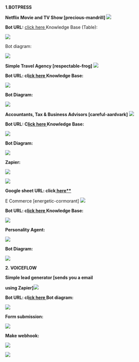 **1.BOTPRESS**  

**Netflix Movie and TV Show [precious-mandrill] ![](Aspose.Words.ac5a0832-23e4-4bec-b127-631b77f2ea74.001.png)**

**Bot URL:** [click here ](https://mediafiles.botpress.cloud/d78c37dd-6920-4051-838f-9fb23158c92c/webchat/bot.html)Knowledge Base (Table): 

![](Aspose.Words.ac5a0832-23e4-4bec-b127-631b77f2ea74.002.jpeg)

Bot diagram: 

![](Aspose.Words.ac5a0832-23e4-4bec-b127-631b77f2ea74.003.jpeg)

**Simple Travel Agency [respectable-frog] ![](Aspose.Words.ac5a0832-23e4-4bec-b127-631b77f2ea74.004.png)**

**Bot URL: cl[ick here ](https://mediafiles.botpress.cloud/9a451f93-5337-40db-b47a-e56641826da2/webchat/bot.html)Knowledge Base:** 

![](Aspose.Words.ac5a0832-23e4-4bec-b127-631b77f2ea74.005.jpeg)

**Bot Diagram:**

![](Aspose.Words.ac5a0832-23e4-4bec-b127-631b77f2ea74.006.jpeg)

**Accountants, Tax & Business Advisors [**careful-aardvark**] ![](Aspose.Words.ac5a0832-23e4-4bec-b127-631b77f2ea74.007.png)**

**Bot URL: C[lick here ](https://mediafiles.botpress.cloud/b0cf21b1-762e-4aae-be3b-869c1e20078d/webchat/bot.html)Knowledge Base:**  

![](Aspose.Words.ac5a0832-23e4-4bec-b127-631b77f2ea74.008.jpeg)

**Bot Diagram:**

![](Aspose.Words.ac5a0832-23e4-4bec-b127-631b77f2ea74.009.jpeg)

**Zapier:** 

![](Aspose.Words.ac5a0832-23e4-4bec-b127-631b77f2ea74.010.png)

![](Aspose.Words.ac5a0832-23e4-4bec-b127-631b77f2ea74.011.png)

**Google sheet URL: click[ here** ](https://docs.google.com/spreadsheets/d/1AqosalTHJIxbIDk3svHpRAQ1W2tZqpXvcGHrpVHQIaQ/edit#gid=0)**

E Commerce [energetic-cormorant] ![](Aspose.Words.ac5a0832-23e4-4bec-b127-631b77f2ea74.012.png)

**Bot URL: c[lick here ](https://mediafiles.botpress.cloud/d5fabe15-81ff-4307-9bf0-301ad95af299/webchat/bot.html)Knowledge Base:** 

![](Aspose.Words.ac5a0832-23e4-4bec-b127-631b77f2ea74.013.png)

**Personality Agent:**

![](Aspose.Words.ac5a0832-23e4-4bec-b127-631b77f2ea74.014.jpeg)

**Bot Diagram:**

![](Aspose.Words.ac5a0832-23e4-4bec-b127-631b77f2ea74.015.jpeg)

**2. VOICEFLOW** 

**Simple lead generator [sends you a email** 

**using Zapier]![](Aspose.Words.ac5a0832-23e4-4bec-b127-631b77f2ea74.016.png)**

**Bot URL: cl[ick here ](https://test123chatbot123.tiiny.site/)Bot diagram:**

![](Aspose.Words.ac5a0832-23e4-4bec-b127-631b77f2ea74.017.jpeg)

**Form submission:** 

![](Aspose.Words.ac5a0832-23e4-4bec-b127-631b77f2ea74.018.jpeg)

**Make webhook:** 

![](Aspose.Words.ac5a0832-23e4-4bec-b127-631b77f2ea74.019.jpeg)

![](Aspose.Words.ac5a0832-23e4-4bec-b127-631b77f2ea74.020.jpeg)
